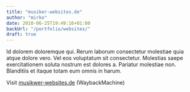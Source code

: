 ```yaml
---
title: "musiker-websites.de"
author: "mirko"
date: 2010-06-25T19:49:16+01:00
backUrl: "/portfolio/websites/"
draft: true
---
```


Id dolorem doloremque qui. Rerum laborum consectetur molestiae quia atque dolore vero. Vel eos voluptatum sit consectetur. Molestias saepe exercitationem soluta nostrum est dolores a. Pariatur molestiae non. Blanditiis et itaque totam eum omnis in harum.

Visit [musikwer-websites.de](https://web.archive.org/web/20151001000000*/musiker-websites.de) (WaybackMachine)
